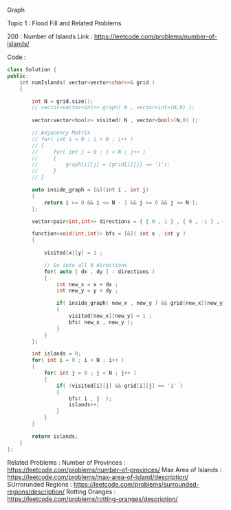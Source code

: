 Graph 

Topic 1 : Flood Fill and Related Problems

200 : Number of Islands
Link : https://leetcode.com/problems/number-of-islands/

Code :
```cpp
class Solution {
public:
    int numIslands( vector<vector<char>>& grid ) 
    {

        int N = grid.size();
        // vector<vector<int>> graph( N , vector<int>(N,0) );
        
        vector<vector<bool>> visited( N , vector<bool>(N,0) );

        // Adjacency Matrix
        // for( int i = 0 ; i < N ; i++ )
        // {
        //     for( int j = 0 ; j < N ; j++ )
        //     {
        //         graph[i][j] = (grid[i][j] == '1');
        //     }
        // }

        auto inside_graph = [&](int i , int j)
        {
            return i >= 0 && i <= N - 1 && j >= 0 && j <= N-1; 
        };

        vector<pair<int,int>> directions = { { 0 , 1 } , { 0 , -1 } , { 1 , 0 } , { -1 , 0 }  };

        function<void(int,int)> bfs = [&]( int x , int y )
        {
            
            visited[x][y] = 1 ;

            // Go into all 4 directions
            for( auto [ dx , dy ] : directions )
            {
                int new_x = x + dx ;
                int new_y = y + dy ;

                if( inside_graph( new_x , new_y ) && grid[new_x][new_y] == '1' && !visited[new_x][new_y] )
                {
                    visited[new_x][new_y] = 1 ;
                    bfs( new_x , new_y );
                }
            }
        };

        int islands = 0;
        for( int i = 0 ; i < N ; i++ )
        {
            for( int j = 0 ; j < N ; j++ )
            {
                if( !visited[i][j] && grid[i][j] == '1' )
                {
                    bfs( i , j  );
                    islands++;
                }
            }
        }

        return islands;
    }
};
```

Related Problems :
Number of Provinces : https://leetcode.com/problems/number-of-provinces/
Max Area of Islands : https://leetcode.com/problems/max-area-of-island/description/
SUrrorunded Regions : https://leetcode.com/problems/surrounded-regions/description/
Rotting Oranges :     https://leetcode.com/problems/rotting-oranges/description/
